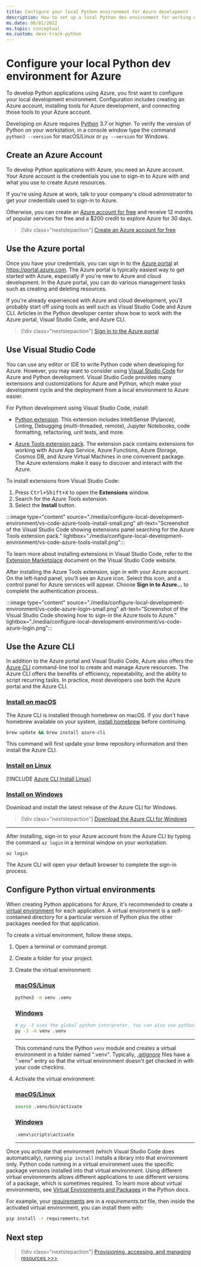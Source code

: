 ```yaml
---
title: Configure your local Python environment for Azure development
description: How to set up a local Python dev environment for working with Azure.
ms.date: 06/01/2022
ms.topic: conceptual
ms.custom: devx-track-python
---
```


# Configure your local Python dev environment for Azure

To develop Python applications using Azure, you first want to configure your local development environment.  Configuration includes creating an Azure account, installing tools for Azure development, and connecting those tools to your Azure account.

Developing on Azure requires [Python](https://www.python.org/downloads/) 3.7 or higher. To verify the version of Python on your workstation, in a console window type the command `python3 --version` for macOS/Linux or `py --version` for Windows.

## Create an Azure Account

To develop Python applications with Azure, you need an Azure account.  Your Azure account is the credentials you use to sign-in to Azure with and what you use to create Azure resources.

If you're using Azure at work, talk to your company's cloud administrator to get your credentials used to sign-in to Azure.

Otherwise, you can create an [Azure account for free](https://azure.microsoft.com/free/python/) and receive 12 months of popular services for free and a $200 credit to explore Azure for 30 days.

> [!div class="nextstepaction"]
> [Create an Azure account for free](https://azure.microsoft.com/free/python/)

## Use the Azure portal

Once you have your credentials, you can sign in to the [Azure portal](https://portal.azure.com) at https://portal.azure.com.  The Azure portal is typically easiest way to get started with Azure, especially if you're new to Azure and cloud development. In the Azure portal, you can do various management tasks such as creating and deleting resources.

If you're already experienced with Azure and cloud development, you'll probably start off using tools as well such as Visual Studio Code and Azure CLI. Articles in the Python developer center show how to work with the Azure portal, Visual Studio Code, and Azure CLI.

> [!div class="nextstepaction"]
> [Sign in to the Azure portal](https://portal.azure.com)

## Use Visual Studio Code

You can use any editor or IDE to write Python code when developing for Azure. However, you may want to consider using [Visual Studio Code](https://code.visualstudio.com/) for Azure and Python development. Visual Studio Code provides many extensions and customizations for Azure and Python, which make your development cycle and the deployment from a local environment to Azure easier.

For Python development using Visual Studio Code, install:

* [Python extension](https://marketplace.visualstudio.com/items?itemName=ms-python.python). This extension includes IntelliSense (Pylance), Linting, Debugging (multi-threaded, remote), Jupyter Notebooks, code formatting, refactoring, unit tests, and more.

* [Azure Tools extension pack](https://marketplace.visualstudio.com/items?itemName=ms-vscode.vscode-node-azure-pack). The extension pack contains extensions for working with Azure App Service, Azure Functions, Azure Storage, Cosmos DB, and Azure Virtual Machines in one convenient package. The Azure extensions make it easy to discover and interact with the Azure.

To install extensions from Visual Studio Code:

1. Press <kbd>Ctrl+Shift+X</kbd> to open the **Extensions** window.
1. Search for the *Azure Tools* extension.
1. Select the **Install** button.

:::image type="content" source="./media/configure-local-development-environment/vs-code-azure-tools-install-small.png" alt-text="Screenshot of the Visual Studio Code showing extensions panel searching for the Azure Tools extension pack." lightbox="./media/configure-local-development-environment/vs-code-azure-tools-install.png":::

To learn more about installing extensions in Visual Studio Code, refer to the [Extension Marketplace](https://code.visualstudio.com/docs/editor/extension-gallery) document on the Visual Studio Code website.

After installing the Azure Tools extension, sign in with your Azure account. On the left-hand panel, you'll see an Azure icon. Select this icon, and a control panel for Azure services will appear. Choose **Sign in to Azure...** to complete the authentication process.

:::image type="content" source="./media/configure-local-development-environment/vs-code-azure-login-small.png" alt-text="Screenshot of the Visual Studio Code showing how to sign-in the Azure tools to Azure." lightbox="./media/configure-local-development-environment/vs-code-azure-login.png":::

## Use the Azure CLI

In addition to the Azure portal and Visual Studio Code, Azure also offers the [Azure CLI](/cli/azure/) command-line tool to create and manage Azure resources. The Azure CLI offers the benefits of efficiency, repeatability, and the ability to script recurring tasks. In practice, most developers use both the Azure portal and the Azure CLI.

### [Install on macOS](#tab/macOS)

The Azure CLI is installed through homebrew on macOS. If you don't have homebrew available on your system, [install homebrew](https://docs.brew.sh/Installation.html) before continuing.

```bash
brew update && brew install azure-cli
```

This command will first update your brew repository information and then install the Azure CLI.

### [Install on Linux](#tab/linux)

[!INCLUDE [Azure CLI Install Linux](includes/azure-cli-install-linux.md)]

### [Install on Windows](#tab/windows)

Download and install the latest release of the Azure CLI for Windows.

> [!div class="nextstepaction"]
> [Download the Azure CLI for Windows](https://aka.ms/installazurecliwindows)

---

After installing, sign-in to your Azure account from the Azure CLI by typing the command `az login` in a terminal window on your workstation.

```azurecli
az login
```

The Azure CLI will open your default browser to complete the sign-in process.

## Configure Python virtual environments

When creating Python applications for Azure, it's recommended to create a [virtual environment](https://docs.python.org/3/tutorial/venv.html) for each application. A virtual environment is a self-contained directory for a particular version of Python plus the other packages needed for that application.

To create a virtual environment, follow these steps.

1. Open a terminal or command prompt.

1. Create a folder for your project.

1. Create the virtual environment:

    ### [macOS/Linux](#tab/bash)

    ```bash
    python3 -m venv .venv
    ```

    ### [Windows](#tab/cmd)

    ```bash
    # py -3 uses the global python interpreter. You can also use python3 -m venv .venv.
    py -3 -m venv .venv
    ```

    ---

    This command runs the Python `venv` module and creates a virtual environment in a folder named ".venv".  Typically, [*.gitignore*](http://git-scm.com/docs/gitignore) files have a ".venv" entry so that the virtual environment doesn't get checked in with your code checkins.

1. Activate the virtual environment:

    ### [macOS/Linux](#tab/bash)

    ```bash
    source .venv/bin/activate
    ```
    
    ### [Windows](#tab/cmd)

    ```cmd
    .venv\scripts\activate
    ```

    ---

Once you activate that environment (which Visual Studio Code does automatically), running `pip install` installs a library into that environment only. Python code running in a virtual environment uses the specific package versions installed into that virtual environment. Using different virtual environments allows different applications to use different versions of a package, which is sometimes required. To learn more about virtual environments, see [Virtual Environments and Packages](https://docs.python.org/3/tutorial/venv.html) in the Python docs.

For example, your [requirements](https://pip.pypa.io/en/stable/reference/requirements-file-format/) are in a *requirements.txt* file, then inside the activated virtual environment, you can install them with:

```bash
pip install -r requirements.txt
```

## Next step

> [!div class="nextstepaction"]
> [Provisioning, accessing, and managing resources >>>](cloud-development-provisioning.md)
